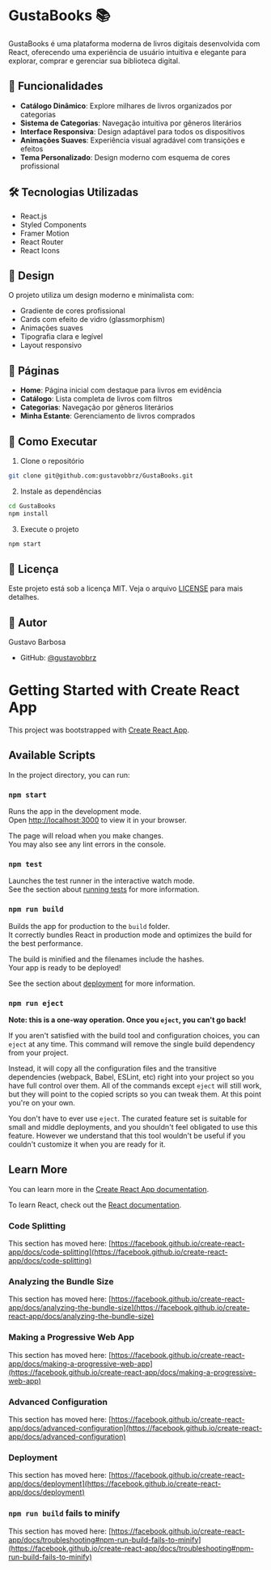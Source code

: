 # GustaBooks 📚

GustaBooks é uma plataforma moderna de livros digitais desenvolvida com React, oferecendo uma experiência de usuário intuitiva e elegante para explorar, comprar e gerenciar sua biblioteca digital.

## 🚀 Funcionalidades

- **Catálogo Dinâmico**: Explore milhares de livros organizados por categorias
- **Sistema de Categorias**: Navegação intuitiva por gêneros literários
- **Interface Responsiva**: Design adaptável para todos os dispositivos
- **Animações Suaves**: Experiência visual agradável com transições e efeitos
- **Tema Personalizado**: Design moderno com esquema de cores profissional

## 🛠️ Tecnologias Utilizadas

- React.js
- Styled Components
- Framer Motion
- React Router
- React Icons

## 🎨 Design

O projeto utiliza um design moderno e minimalista com:
- Gradiente de cores profissional
- Cards com efeito de vidro (glassmorphism)
- Animações suaves
- Tipografia clara e legível
- Layout responsivo

## 📱 Páginas

- **Home**: Página inicial com destaque para livros em evidência
- **Catálogo**: Lista completa de livros com filtros
- **Categorias**: Navegação por gêneros literários
- **Minha Estante**: Gerenciamento de livros comprados

## 🚀 Como Executar

1. Clone o repositório
```bash
git clone git@github.com:gustavobbrz/GustaBooks.git
```

2. Instale as dependências
```bash
cd GustaBooks
npm install
```

3. Execute o projeto
```bash
npm start
```

## 📝 Licença

Este projeto está sob a licença MIT. Veja o arquivo [LICENSE](LICENSE) para mais detalhes.

## 👤 Autor

Gustavo Barbosa
- GitHub: [@gustavobbrz](https://github.com/gustavobbrz)

# Getting Started with Create React App

This project was bootstrapped with [Create React App](https://github.com/facebook/create-react-app).

## Available Scripts

In the project directory, you can run:

### `npm start`

Runs the app in the development mode.\
Open [http://localhost:3000](http://localhost:3000) to view it in your browser.

The page will reload when you make changes.\
You may also see any lint errors in the console.

### `npm test`

Launches the test runner in the interactive watch mode.\
See the section about [running tests](https://facebook.github.io/create-react-app/docs/running-tests) for more information.

### `npm run build`

Builds the app for production to the `build` folder.\
It correctly bundles React in production mode and optimizes the build for the best performance.

The build is minified and the filenames include the hashes.\
Your app is ready to be deployed!

See the section about [deployment](https://facebook.github.io/create-react-app/docs/deployment) for more information.

### `npm run eject`

**Note: this is a one-way operation. Once you `eject`, you can't go back!**

If you aren't satisfied with the build tool and configuration choices, you can `eject` at any time. This command will remove the single build dependency from your project.

Instead, it will copy all the configuration files and the transitive dependencies (webpack, Babel, ESLint, etc) right into your project so you have full control over them. All of the commands except `eject` will still work, but they will point to the copied scripts so you can tweak them. At this point you're on your own.

You don't have to ever use `eject`. The curated feature set is suitable for small and middle deployments, and you shouldn't feel obligated to use this feature. However we understand that this tool wouldn't be useful if you couldn't customize it when you are ready for it.

## Learn More

You can learn more in the [Create React App documentation](https://facebook.github.io/create-react-app/docs/getting-started).

To learn React, check out the [React documentation](https://reactjs.org/).

### Code Splitting

This section has moved here: [https://facebook.github.io/create-react-app/docs/code-splitting](https://facebook.github.io/create-react-app/docs/code-splitting)

### Analyzing the Bundle Size

This section has moved here: [https://facebook.github.io/create-react-app/docs/analyzing-the-bundle-size](https://facebook.github.io/create-react-app/docs/analyzing-the-bundle-size)

### Making a Progressive Web App

This section has moved here: [https://facebook.github.io/create-react-app/docs/making-a-progressive-web-app](https://facebook.github.io/create-react-app/docs/making-a-progressive-web-app)

### Advanced Configuration

This section has moved here: [https://facebook.github.io/create-react-app/docs/advanced-configuration](https://facebook.github.io/create-react-app/docs/advanced-configuration)

### Deployment

This section has moved here: [https://facebook.github.io/create-react-app/docs/deployment](https://facebook.github.io/create-react-app/docs/deployment)

### `npm run build` fails to minify

This section has moved here: [https://facebook.github.io/create-react-app/docs/troubleshooting#npm-run-build-fails-to-minify](https://facebook.github.io/create-react-app/docs/troubleshooting#npm-run-build-fails-to-minify)
